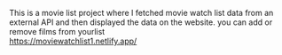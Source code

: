 This is a movie list project where I fetched movie watch list data from an external API and then displayed the data on the website. you can add or remove films from yourlist  
https://moviewatchlist1.netlify.app/               
 
